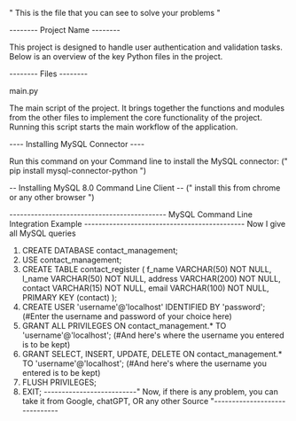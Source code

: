 " This is the file that you can see to solve your problems "

--------  Project Name  --------

This project is designed to handle user authentication and validation tasks. Below is an overview of the key Python files in the project.

--------  Files  --------

main.py

The main script of the project. It brings together the functions and modules from the other files to implement the core functionality of the project. Running this script starts the main workflow of the application.

----  Installing MySQL Connector  ----

Run this command on your Command line to install the MySQL connector:
              (" pip install mysql-connector-python ")

--  Installing MySQL 8.0 Command Line Client --
              (" install this from chrome or any other browser ")

-------------------------------------------- MySQL Command Line Integration Example  ---------------------------------------------
Now I give all MySQL queries
1. CREATE DATABASE contact_management;
2. USE contact_management;
3. CREATE TABLE contact_register (
    f_name VARCHAR(50) NOT NULL,
    l_name VARCHAR(50) NOT NULL,
    address VARCHAR(200) NOT NULL,
    contact VARCHAR(15) NOT NULL,
    email VARCHAR(100) NOT NULL,
    PRIMARY KEY (contact)
);
4. CREATE USER 'username'@'localhost' IDENTIFIED BY 'password'; (#Enter the username and password of your choice here)
5. GRANT ALL PRIVILEGES ON contact_management.* TO 'username'@'localhost'; (#And here's where the username you entered is to be kept)
7. GRANT SELECT, INSERT, UPDATE, DELETE ON contact_management.* TO 'username'@'localhost'; (#And here's where the username you entered is to be kept)
8. FLUSH PRIVILEGES;
9. EXIT;
--------------------------" Now, if there is any problem, you can take it from Google, chatGPT, OR any other Source "------------------------------
